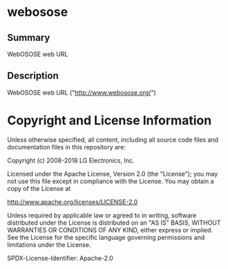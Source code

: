 webosose
====================

Summary
-------
WebOSOSE web URL

Description
-----------
WebOSOSE web URL ("http://www.webosose.org/")

Copyright and License Information
=================================
Unless otherwise specified, all content, including all source code files and
documentation files in this repository are:

Copyright (c) 2008-2018 LG Electronics, Inc.

Licensed under the Apache License, Version 2.0 (the "License");
you may not use this file except in compliance with the License.
You may obtain a copy of the License at

http://www.apache.org/licenses/LICENSE-2.0

Unless required by applicable law or agreed to in writing, software
distributed under the License is distributed on an "AS IS" BASIS,
WITHOUT WARRANTIES OR CONDITIONS OF ANY KIND, either express or implied.
See the License for the specific language governing permissions and
limitations under the License.

SPDX-License-Identifier: Apache-2.0
